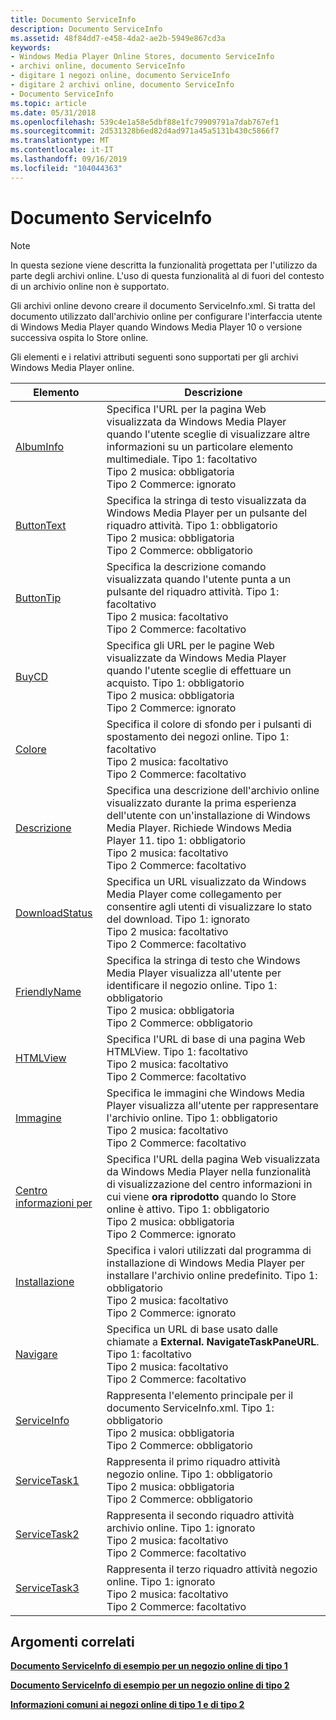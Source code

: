 ```yaml
---
title: Documento ServiceInfo
description: Documento ServiceInfo
ms.assetid: 48f84dd7-e458-4da2-ae2b-5949e867cd3a
keywords:
- Windows Media Player Online Stores, documento ServiceInfo
- archivi online, documento ServiceInfo
- digitare 1 negozi online, documento ServiceInfo
- digitare 2 archivi online, documento ServiceInfo
- Documento ServiceInfo
ms.topic: article
ms.date: 05/31/2018
ms.openlocfilehash: 539c4e1a58e5dbf88e1fc79909791a7dab767ef1
ms.sourcegitcommit: 2d531328b6ed82d4ad971a45a5131b430c5866f7
ms.translationtype: MT
ms.contentlocale: it-IT
ms.lasthandoff: 09/16/2019
ms.locfileid: "104044363"
---
```

# <a name="serviceinfo-document"></a>Documento ServiceInfo

> [!Note]  
> In questa sezione viene descritta la funzionalità progettata per l'utilizzo da parte degli archivi online. L'uso di questa funzionalità al di fuori del contesto di un archivio online non è supportato.

 

Gli archivi online devono creare il documento ServiceInfo.xml. Si tratta del documento utilizzato dall'archivio online per configurare l'interfaccia utente di Windows Media Player quando Windows Media Player 10 o versione successiva ospita lo Store online.

Gli elementi e i relativi attributi seguenti sono supportati per gli archivi Windows Media Player online.



| Elemento                                      | Descrizione                                                                                                                                                                                                                                                                        |
|----------------------------------------------|------------------------------------------------------------------------------------------------------------------------------------------------------------------------------------------------------------------------------------------------------------------------------------|
| [AlbumInfo](albuminfo-element.md)           | Specifica l'URL per la pagina Web visualizzata da Windows Media Player quando l'utente sceglie di visualizzare altre informazioni su un particolare elemento multimediale. Tipo 1: facoltativo<br/> Tipo 2 musica: obbligatoria<br/> Tipo 2 Commerce: ignorato<br/>                                |
| [ButtonText](buttontext-element.md)         | Specifica la stringa di testo visualizzata da Windows Media Player per un pulsante del riquadro attività. Tipo 1: obbligatorio<br/> Tipo 2 musica: obbligatoria<br/> Tipo 2 Commerce: obbligatorio<br/>                                                                                             |
| [ButtonTip](buttontip-element.md)           | Specifica la descrizione comando visualizzata quando l'utente punta a un pulsante del riquadro attività. Tipo 1: facoltativo<br/> Tipo 2 musica: facoltativo<br/> Tipo 2 Commerce: facoltativo<br/>                                                                                         |
| [BuyCD](buycd-element.md)                   | Specifica gli URL per le pagine Web visualizzate da Windows Media Player quando l'utente sceglie di effettuare un acquisto. Tipo 1: obbligatorio<br/> Tipo 2 musica: obbligatoria<br/> Tipo 2 Commerce: ignorato<br/>                                                                      |
| [Colore](color-element.md)                   | Specifica il colore di sfondo per i pulsanti di spostamento dei negozi online. Tipo 1: facoltativo<br/> Tipo 2 musica: facoltativo<br/> Tipo 2 Commerce: facoltativo<br/>                                                                                                             |
| [Descrizione](description-element.md)       | Specifica una descrizione dell'archivio online visualizzato durante la prima esperienza dell'utente con un'installazione di Windows Media Player. Richiede Windows Media Player 11. tipo 1: obbligatorio<br/> Tipo 2 musica: facoltativo<br/> Tipo 2 Commerce: facoltativo<br/> |
| [DownloadStatus](downloadstatus-element.md) | Specifica un URL visualizzato da Windows Media Player come collegamento per consentire agli utenti di visualizzare lo stato del download. Tipo 1: ignorato<br/> Tipo 2 musica: facoltativo<br/> Tipo 2 Commerce: facoltativo<br/>                                                                         |
| [FriendlyName](friendlyname-element.md)     | Specifica la stringa di testo che Windows Media Player visualizza all'utente per identificare il negozio online. Tipo 1: obbligatorio<br/> Tipo 2 musica: obbligatoria<br/> Tipo 2 Commerce: obbligatorio<br/>                                                                           |
| [HTMLView](htmlview-element.md)             | Specifica l'URL di base di una pagina Web HTMLView. Tipo 1: facoltativo<br/> Tipo 2 musica: facoltativo<br/> Tipo 2 Commerce: facoltativo<br/>                                                                                                                                   |
| [Immagine](image-element.md)                   | Specifica le immagini che Windows Media Player visualizza all'utente per rappresentare l'archivio online. Tipo 1: obbligatorio<br/> Tipo 2 musica: facoltativo<br/> Tipo 2 Commerce: facoltativo<br/>                                                                               |
| [Centro informazioni per](infocenter-element.md)         | Specifica l'URL della pagina Web visualizzata da Windows Media Player nella funzionalità di visualizzazione del centro informazioni in cui viene **ora riprodotto** quando lo Store online è attivo. Tipo 1: obbligatorio<br/> Tipo 2 musica: obbligatoria<br/> Tipo 2 Commerce: ignorato<br/>                           |
| [Installazione](install-element.md)               | Specifica i valori utilizzati dal programma di installazione di Windows Media Player per installare l'archivio online predefinito. Tipo 1: obbligatorio<br/> Tipo 2 musica: facoltativo<br/> Tipo 2 Commerce: ignorato<br/>                                                                                          |
| [Navigare](navigate-element.md)             | Specifica un URL di base usato dalle chiamate a **External. NavigateTaskPaneURL**. Tipo 1: facoltativo<br/> Tipo 2 musica: facoltativo<br/> Tipo 2 Commerce: facoltativo<br/>                                                                                                          |
| [ServiceInfo](serviceinfo-element.md)       | Rappresenta l'elemento principale per il documento ServiceInfo.xml. Tipo 1: obbligatorio<br/> Tipo 2 musica: obbligatoria<br/> Tipo 2 Commerce: obbligatorio<br/>                                                                                                                    |
| [ServiceTask1](servicetask1-element.md)     | Rappresenta il primo riquadro attività negozio online. Tipo 1: obbligatorio<br/> Tipo 2 musica: obbligatoria<br/> Tipo 2 Commerce: obbligatorio<br/>                                                                                                                                     |
| [ServiceTask2](servicetask2-element.md)     | Rappresenta il secondo riquadro attività archivio online. Tipo 1: ignorato<br/> Tipo 2 musica: facoltativo<br/> Tipo 2 Commerce: facoltativo<br/>                                                                                                                                     |
| [ServiceTask3](servicetask3-element.md)     | Rappresenta il terzo riquadro attività negozio online. Tipo 1: ignorato<br/> Tipo 2 musica: facoltativo<br/> Tipo 2 Commerce: facoltativo<br/>                                                                                                                                      |



 

## <a name="related-topics"></a>Argomenti correlati

<dl> <dt>

[**Documento ServiceInfo di esempio per un negozio online di tipo 1**](example-serviceinfo-document-for-a-type-1-online-store.md)
</dt> <dt>

[**Documento ServiceInfo di esempio per un negozio online di tipo 2**](example-serviceinfo-document-for-a-type-2-online-store.md)
</dt> <dt>

[**Informazioni comuni ai negozi online di tipo 1 e di tipo 2**](information-common-to-type-1-and-type-2-online-stores.md)
</dt> </dl>

 

 





